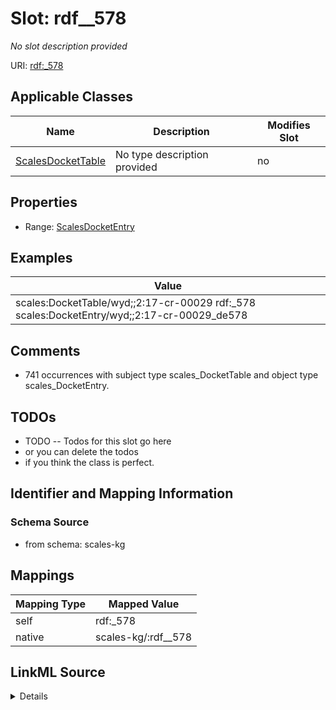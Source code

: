 

# Slot: rdf__578


_No slot description provided_





URI: [rdf:_578](http://www.w3.org/1999/02/22-rdf-syntax-ns#_578)



<!-- no inheritance hierarchy -->





## Applicable Classes

| Name | Description | Modifies Slot |
| --- | --- | --- |
| [ScalesDocketTable](../classes/ScalesDocketTable.md) | No type description provided |  no  |







## Properties

* Range: [ScalesDocketEntry](../classes/ScalesDocketEntry.md)






## Examples

| Value |
| --- |
| scales:DocketTable/wyd;;2:17-cr-00029 rdf:_578 scales:DocketEntry/wyd;;2:17-cr-00029_de578 |

## Comments

* 741 occurrences with subject type scales_DocketTable and object type scales_DocketEntry.

## TODOs

* TODO -- Todos for this slot go here
* or you can delete the todos
* if you think the class is perfect.

## Identifier and Mapping Information







### Schema Source


* from schema: scales-kg




## Mappings

| Mapping Type | Mapped Value |
| ---  | ---  |
| self | rdf:_578 |
| native | scales-kg/:rdf__578 |




## LinkML Source

<details>
```yaml
name: rdf__578
description: No slot description provided
todos:
- TODO -- Todos for this slot go here
- or you can delete the todos
- if you think the class is perfect.
comments:
- 741 occurrences with subject type scales_DocketTable and object type scales_DocketEntry.
examples:
- value: scales:DocketTable/wyd;;2:17-cr-00029 rdf:_578 scales:DocketEntry/wyd;;2:17-cr-00029_de578
from_schema: scales-kg
rank: 1000
slot_uri: rdf:_578
alias: rdf__578
domain_of:
- scales_DocketTable
range: scales_DocketEntry

```
</details>